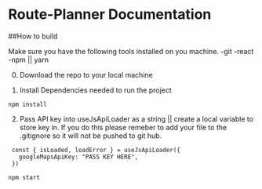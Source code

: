 # Route-Planner Documentation

##How to build

Make sure you have the following tools installed on you machine.
-git 
-react
-npm || yarn

0. Download the repo to your local machine 

1. Install Dependencies needed to run the project
```
npm install
```
2. Pass API key into useJsApiLoader as a string || create a local variable to store key in. If you do this please remeber to add your file to the .gitignore so it will not be pushed to git hub.
 ```
  const { isLoaded, loadError } = useJsApiLoader({
    googleMapsApiKey: "PASS KEY HERE",
  })
  ```

```
npm start
```

 
